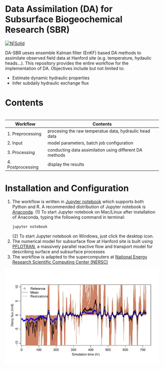 # Data Assimilation (DA) for Subsurface Biogeochemical Research (SBR)

[![N|Solid](https://upload.wikimedia.org/wikipedia/en/thumb/1/17/Pacific_Northwest_National_Laboratory_logo.svg/200px-Pacific_Northwest_National_Laboratory_logo.svg.png)](https://www.pnnl.gov/)

DA-SBR ueses ensemble Kalman filter (EnKF) based DA methods to assimilate observed field data at Hanford site (e.g. temperature, hydaulic heads...). This repository provides the entire workflow for the implementation of DA. Objectives include but not limited to:

  - Estimate dynamic hydraulic properties
  - Infer subdaily hydraulic exchange flux

# Contents
# 
| Workflow | Contents |
| ------ | ------ |
| 1. Preprocessing | procesing the raw temperatue data, hydraulic head data |
| 2. Input | model parameters, batch job configuration |
| 3. Processing | conducting data assimilation using different DA methods |
| 4. Postprocessing | display the results |


# Installation and Configuration

1. The workflow is written in [Jupyter notebook](http://jupyter.org/) which supports both Python and R. A recommended distribution of Jupyter notebook is [Anaconda](https://www.anaconda.com/download/).
    (1) To start Jupyter notebook on Mac/Linux after installation of Anaconda, typing the following command in terminal:
    ```sh
    jupyter notebook
    ```
    (2) To start Jupyter notebook on Windows, just click the desktop icon.
2. The numerical model for subsurface flow at Hanford site is built using [PFLOTRAN](http://www.pflotran.org/), a massively parallel reactive flow and transport model for describing surface and subsurface processes
3. The workflow is adapted to the supercomputers at [National Energy Research Scientific Computing Center (NERSC)](http://www.nersc.gov/)

![Estimated flux](https://github.com/lovingckw/DA-SBR/blob/master/Doc/temp/Picture1.jpg)
